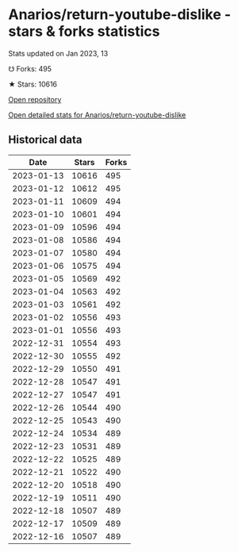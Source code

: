 # Anarios/return-youtube-dislike - stars & forks statistics

Stats updated on Jan 2023, 13

☋ Forks: 495

★ Stars: 10616

[Open repository](https://github.com/Anarios/return-youtube-dislike)

[Open detailed stats for Anarios/return-youtube-dislike](https://reviewgithub.com/rep/Anarios/return-youtube-dislike)

## Historical data
| Date | Stars | Forks |
|------|-------|-------|
| 2023-01-13 | 10616 | 495 | 
| 2023-01-12 | 10612 | 495 | 
| 2023-01-11 | 10609 | 494 | 
| 2023-01-10 | 10601 | 494 | 
| 2023-01-09 | 10596 | 494 | 
| 2023-01-08 | 10586 | 494 | 
| 2023-01-07 | 10580 | 494 | 
| 2023-01-06 | 10575 | 494 | 
| 2023-01-05 | 10569 | 492 | 
| 2023-01-04 | 10563 | 492 | 
| 2023-01-03 | 10561 | 492 | 
| 2023-01-02 | 10556 | 493 | 
| 2023-01-01 | 10556 | 493 | 
| 2022-12-31 | 10554 | 493 | 
| 2022-12-30 | 10555 | 492 | 
| 2022-12-29 | 10550 | 491 | 
| 2022-12-28 | 10547 | 491 | 
| 2022-12-27 | 10547 | 491 | 
| 2022-12-26 | 10544 | 490 | 
| 2022-12-25 | 10543 | 490 | 
| 2022-12-24 | 10534 | 489 | 
| 2022-12-23 | 10531 | 489 | 
| 2022-12-22 | 10525 | 489 | 
| 2022-12-21 | 10522 | 490 | 
| 2022-12-20 | 10518 | 490 | 
| 2022-12-19 | 10511 | 490 | 
| 2022-12-18 | 10507 | 489 | 
| 2022-12-17 | 10509 | 489 | 
| 2022-12-16 | 10507 | 489 | 

